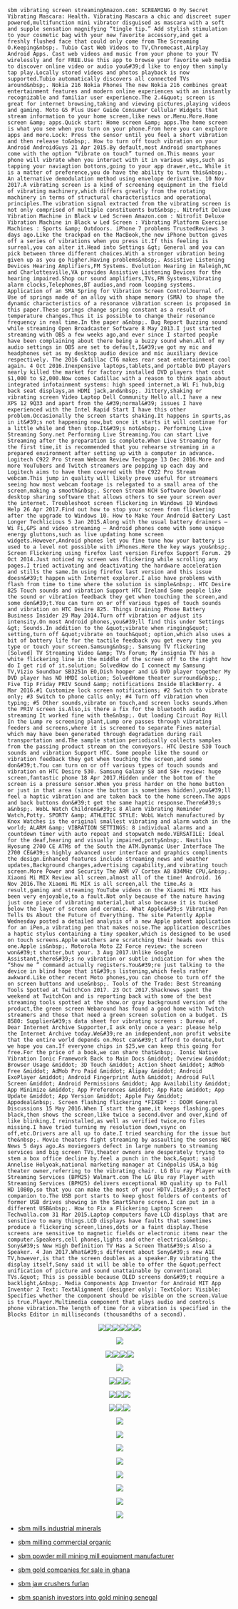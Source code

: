 
```
sbm vibrating screen streamingAmazon.com: SCREAMING O My Secret Vibrating Mascara: Health. Vibrating Mascara a chic and discreet super powered,multifunction mini vibrator disguised as mascara with a soft and supple sensation magnifying “tingle tip.” Add stylish stimulation to your cosmetic bag with your new favorite accessory,and get a freshly flushed face that could only come from The Screaming O.Keeping&nbsp;. Tubio Cast Web Videos to TV,Chromecast,Airplay Android Apps. Cast web videos and music from your phone to your TV wirelessly and for FREE.Use this app to browse your favorite web media to discover online video or audio you&#39;d like to enjoy then simply tap play.Locally stored videos and photos playback is now supported.Tubio automatically discovers all connected TVs around&nbsp;. Nokia 216 Nokia Phones The new Nokia 216 combines great entertainment features and modern online experiences with an instantly recognizable and familiar user experience.The 2.4&quot; screen is great for internet browsing,taking and viewing pictures,playing videos and gaming. Moto G5 Plus User Guide Consumer Cellular Widgets that stream information to your home screen,like news or.Menu.More.Home screen &amp; apps.Quick start: Home screen &amp; apps.The home screen is what you see when you turn on your phone.From here you can explore apps and more.Lock: Press the sensor until you feel a short vibration and then release to&nbsp;. How to turn off touch vibration on your Android AndroidGuys 21 Apr 2015.By default,most Android smartphones come with the option “Vibrate on touch” turned on.This means your phone will vibrate when you interact with it in various ways,such as tapping your naviagtion bottons,going to your app drawer,etc… While it is a matter of preference,you do have the ability to turn this&nbsp;. An alternative demodulation method using envelope derivative. 10 Nov 2017.A vibrating screen is a kind of screening equipment in the field of vibrating machinery,which differs greatly from the rotating machinery in terms of structural characteristics and operational principles.The vibration signal extracted from the vibrating screen is not only comprised of multiple constituents but&nbsp;. Nitrofit Deluxe Vibration Machine in Black w Led Screen Amazon.com : Nitrofit Deluxe Vibration Machine in Black w Led Screen : Vibrating Platform Exercise Machines : Sports &amp; Outdoors. iPhone 7 problems TrustedReviews 3 days ago.Like the trackpad on the MacBook,the new iPhone button gives off a series of vibrations when you press it.If this feeling is surreal,you can alter it.Head into Settings &gt; General and you can pick between three different choices.With a stronger vibration being given up as you go higher.Having problems&nbsp;. Assistive Listening Devices Hearing Amplifiers,FM Systems. Evolution Hearing in Raleigh,NC and Charlottesville,VA provides Assistive Listening Devices for the hearing impaired.Shop our sound amplifiers,TVs,FM Systems,Vibrating alarm clocks,Telephones,BT audios,and room looping systems. Application of an SMA Spring for Vibration Screen ControlJournal of. Use of springs made of an alloy with shape memory (SMA) to shape the dynamic characteristics of a resonance vibration screen is proposed in this paper.These springs change spring constant as a result of temperature changes.Thus it is possible to change their resonance frequency in real time.In the paper a&nbsp;. Bug Report Buzzing sound while streaming Open Broadcaster Software 8 May 2013.I just started streaming with OBS a few weeks ago,and ever since I started people have been complaining about there being a buzzy sound when.All of my audio settings in OBS are set to default,I&#39;ve got my mic and headphones set as my desktop audio device and mic auxiliary device respectively. The 2016 Cadillac CT6 makes rear seat entertainment cool again. 4 Oct 2016.Inexpensive laptops,tablets,and portable DVD players nearly killed the market for factory installed DVD players that cost $1,000 to $2,000.Now comes Cadillac with a reason to think again about integrated infotainment systems: high speed internet,a Wi Fi hub,big back seat displays,an HDMI jack,and&nbsp;. Jittery,shaking or vibrating screen Video Laptop Dell Community Hello all.I have a new XPS 12 9Q33 and apart from the &#39;normal&#39; issues I have experienced with the Intel Rapid Start I have this other problem.Occasionally the screen starts shaking.It happens in spurts,as in it&#39;s not happening now,but once it starts it will continue for a little while and then stop.It&#39;s not&nbsp;. Performing Live Streaming Sony.net Performing Live Streaming.You can start Live Streaming after the preparation is complete.When Live Streaming for the first time,it is recommended that you rehearse streaming in a prepared environment after setting up with a computer in advance. Logitech C922 Pro Stream Webcam Review Techgage 13 Dec 2016.More and more YouTubers and Twitch streamers are popping up each day and Logitech aims to have them covered with the C922 Pro Stream webcam.This jump in quality will likely prove useful for streamers seeing how most webcam footage is relegated to a small area of the screen,making a smooth&nbsp;. Screen Stream NCH Software Download desktop sharing software that allows others to see your screen over the internet. Troubleshoot screen flickering in Windows 10 Windows Help 26 Apr 2017.Find out how to stop your screen from flickering after the upgrade to Windows 10. How to Make Your Android Battery Last Longer Techlicious 5 Jan 2015.Along with the usual battery drainers — Wi Fi,GPS and video streaming — Android phones come with some unique energy gluttons,such as live updating home screen widgets.However,Android phones let you fine tune how your battery is used to a level not possible with iPhones.Here the key ways you&nbsp;. Screen Flickering using firefox last version Firefox Support Forum. 29 Oct 2014.Just noticed my screen was flickering while scrolling any pages.I tried activating and deactivating the hardware acceleration and stills the same.Im using firefox last version and this issue doesn&#39;t happen with Internet explorer.I also have problems with flash from time to time where the solution is simple&nbsp;. HTC Desire 825 Touch sounds and vibration Support HTC Ireland Some people like the sound or vibration feedback they get when touching the screen,and some don&#39;t.You can turn on or off various types of touch sounds and vibration on HTC Desire 825. Things Draining Phone Battery Business Insider 29 May 2014.Turn off vibration or adjust its intensity.On most Android phones,you&#39;ll find this under Settings &gt; Sounds.In addition to the &quot;vibrate when ringing&quot; setting,turn off &quot;vibrate on touch&quot; option,which also uses a bit of battery life for the tactile feedback you get every time you type or touch your screen.Samsung&nbsp;. Samsung TV flickering [Solved] TV Streaming Video &amp; TVs Forum; My insignia TV has a white flickering line in the middle of the screen off to the right how do I get rid of it.solution; SolvedHow do I connect my Samsung TV,Vizio Soundbar SB3251n EO,Dish hooper and LG DVD player together My DVD player has NO HMDI solution; SolvedHome theater surround&nbsp;. Five Tip Friday PRIV Sound &amp; notifications Inside BlackBerry. 4 Mar 2016.#1 Customize lock screen notifications; #2 Switch to vibrate only; #3 Switch to phone calls only; #4 Turn off vibration when typing; #5 Other sounds,vibrate on touch,and screen locks sounds.When the PRIV screen is.Also,is there a fix for the bluetooth audio streaming It worked fine with the&nbsp;. Out loading Circuit Roy Hill In the Lump re screening plant,Lump ore passes through vibrating feeders and screens,where it is screened to separate Fines material which may have been generated through degradation during rail transportation and.The sample station periodically collects samples from the passing product stream on the conveyors. HTC Desire 530 Touch sounds and vibration Support HTC. Some people like the sound or vibration feedback they get when touching the screen,and some don&#39;t.You can turn on or off various types of touch sounds and vibration on HTC Desire 530. Samsung Galaxy S8 and S8+ review: huge screen,fantastic phone 18 Apr 2017.Hidden under the bottom of the screen is a pressure sensor.When you press harder on the home button or just in that area (since the button is sometimes hidden),you&#39;ll feel a haptic vibration and are taken back to the home screen.The apps and back buttons don&#39;t get the same haptic response.There&#39;s a&nbsp;. WobL Watch Children&#39;s 8 Alarm Vibrating Reminder Watch,Potty. SPORTY &amp; ATHLETIC STYLE: WobL Watch manufactured by Knox Watches is the original smallest vibrating and alarm watch in the world; ALARM &amp; VIBRATION SETTINGS: 8 individual alarms and a countdown timer with auto repeat and stopwatch mode.VERSATILE: Ideal for the deaf,hearing and visually impaired,potty&nbsp;. Nautilus Hyosung 2700 CE ATMs of the South the ATM.Dynamic User Interface The 2700 CE&#39;s highly advanced user interface and graphics compliments the design.Enhanced features include streaming news and weather updates,Background changes,advertising capability,and vibrating touch screen.More Power and Security The ARM v7 Cortex A8 834MHz CPU,&nbsp;. Xiaomi Mi MIX Review all screen,almost all of the time! Android. 16 Nov 2016.The Xiaomi Mi MIX is all screen,all the time.As a result,gaming and streaming YouTube videos on the Xiaomi Mi MIX has been very enjoyable,to a fault.Not only because of the nature having just one piece of vibrating material,but also because it is tucked below the layer of screen and ceramic. What Apple&#39;s Vibrating Pen Tells Us About the Future of Everything. The site Patently Apple Wednesday posted a detailed analysis of a new Apple patent application for an iPen,a vibrating pen that makes noise.The application describes a haptic stylus containing a tiny speaker,which is designed to be used on touch screens.Apple watchers are scratching their heads over this one.Apple is&nbsp;. Motorola Moto Z2 Force review: the screen won&#39;t shatter,but your. 3 Aug 2017.Unlike Google Assistant,there&#39;s no vibration or subtle indication for when the “Show me ” command actually registers.You&#39;re just talking to the device in blind hope that it&#39;s listening,which feels rather awkward.Like other recent Moto phones,you can choose to turn off the on screen buttons and use&nbsp;. Tools of the Trade: Best Streaming Tools Spotted at TwitchCon 2017. 23 Oct 2017.Shacknews spent the weekend at TwitchCon and is reporting back with some of the best streaming tools spotted at the show.or gray background version of the product,the green screen Webaround has found a good home with Twitch streamers and those that need a green screen solution on a budget. IS 8580: Supplier&#39;s data sheet for vibrating screens : Bureau of. Dear Internet Archive Supporter,I ask only once a year: please help the Internet Archive today.We&#39;re an independent,non profit website that the entire world depends on.Most can&#39;t afford to donate,but we hope you can.If everyone chips in $25,we can keep this going for free.For the price of a book,we can share that&nbsp;. Ionic Native Vibration Ionic Framework Back to Main Docs &middot; Overview &middot; Browser Usage &middot; 3D Touch &middot; Action Sheet &middot; AdMob Free &middot; AdMob Pro Paid &middot; Alipay &middot; Android ExoPlayer &middot; Android Fingerprint Auth &middot; Android Full Screen &middot; Android Permissions &middot; App Availability &middot; App Minimize &middot; App Preferences &middot; App Rate &middot; App Update &middot; App Version &middot; Apple Pay &middot; Appodeal&nbsp;. Screen flashing flickering *FIXED* :: DOOM General Discussions 15 May 2016.When I start the game,it keeps flashing,goes black,then shows the screen,like twice a second.Over and over,kind of like blinking.I reinstalled,as well as verified twice,no files missing.I have tried turning my resolution down,vsync on off,etc.Drivers are all up to date.I tried searching for the issue but the&nbsp;. Movie theaters fight streaming by assaulting the senses NBC News 5 days ago.As moviegoers defect in large numbers to streaming services and big screen TVs,theater owners are desperately trying to stem a box office decline by.feel a punch in the back,&quot; said Annelise Holyoak,national marketing manager at Cinépolis USA,a big theater owner,referring to the vibrating chair. LG Blu ray Player with Streaming Services (BPM25) Walmart.com The LG Blu ray Player with Streaming Services (BPM25) delivers exceptional HD quality up to Full HD 1080p,so that you can make the most of your HDTV.It&#39;s a perfect companion to.The USB port starts to keep ghost folders of contents of former USB drives showing in the SmartShare screen.I can put in a different USB&nbsp;. How to Fix a Flickering Laptop Screen Techwalla.com 31 Mar 2015.Laptop computers have LCD displays that are sensitive to many things.LCD displays have faults that sometimes produce a flickering screen,lines,dots or a faint display.These screens are sensitive to magnetic fields or electronic items near the computer.Speakers,cell phones,lights and other electrical&nbsp;. Sony&#39;s New High Definition TV Has a Screen That&#39;s Also a Speaker. 4 Jan 2017.What&#39;s different about Sony&#39;s new A1E TV,however,is that the screen doubles as a speaker.By vibrating the display itself,Sony said it will be able to offer the &quot;perfect unification of picture and sound unattainable by conventional TVs.&quot; This is possible because OLED screens don&#39;t require a backlight,&nbsp;. Media Components App Inventor for Android MIT App Inventor 2 Text: TextAlignment (designer only): TextColor: Visible: Specifies whether the component should be visible on the screen.Value is true.Player.Multimedia component that plays audio and controls phone vibration.The length of time for a vibration is specified in the Blocks Editor in milliseconds (thousandths of a second). 
```

<div align="center">
  
<a rel="nofollow" href="https://m.shibang-china.com?f=github&k=sbm+vibrating+screen+streaming"><img src="https://static.shibang-china.com/en/l.png"></a><img src="https://static.shibang-china.com/en/hw.png"><a rel="nofollow" href="https://m.shibang-china.com/product/?f=github&k=sbm+vibrating+screen+streaming"><img src="https://static.shibang-china.com/en/p.png"></a><a rel="nofollow" href="https://m.shibang-china.com/cases/?f=github&k=sbm+vibrating+screen+streaming"><img src="https://static.shibang-china.com/en/c.png"></a><a rel="nofollow" href="https://m.shibang-china.com/news/?f=github&k=sbm+vibrating+screen+streaming"><img src="https://static.shibang-china.com/en/n.png"></a><a rel="nofollow" href="https://m.shibang-china.com?f=github&k=sbm+vibrating+screen+streaming"><img src="https://static.shibang-china.com/en/m.png"></a>

<a rel="nofollow" href="https://m.shibang-china.com/product/?f=github&k=sbm+vibrating+screen+streaming"><img src="https://static.shibang-china.com/en/b.jpg"></a>
  
<a rel="nofollow" href="https://m.shibang-china.com/solution-aggregate.html?f=github&k=sbm+vibrating+screen+streaming"><img src="https://static.shibang-china.com/en/a.jpg"></a><a rel="nofollow" href="https://m.shibang-china.com/solution-mine.html?f=github&k=sbm+vibrating+screen+streaming"><img src="https://static.shibang-china.com/en/m.jpg"></a><a rel="nofollow" href="https://m.shibang-china.com/solution-mill.html?f=github&k=sbm+vibrating+screen+streaming"><img src="https://static.shibang-china.com/en/g.jpg"></a><a rel="nofollow" href="https://m.shibang-china.com/solution-epc.html?f=github&k=sbm+vibrating+screen+streaming"><img src="https://static.shibang-china.com/en/e.jpg"></a>

<a rel="nofollow" href="https://m.shibang-china.com/product/?f=github&k=sbm+vibrating+screen+streaming"><img src="https://static.shibang-china.com/en/a-p.png"></a>

<a rel="nofollow" href="https://m.shibang-china.com/product/crusher/c6x.html?f=github&k=sbm+vibrating+screen+streaming"><img src="https://static.shibang-china.com/en/j.jpg"></a><a rel="nofollow" href="https://m.shibang-china.com/product/crusher/ci5x.html?f=github&k=sbm+vibrating+screen+streaming"><img src="https://static.shibang-china.com/en/i.jpg"></a><a rel="nofollow" href="https://m.shibang-china.com/product/crusher/hst.html?f=github&k=sbm+vibrating+screen+streaming"><img src="https://static.shibang-china.com/en/c.jpg"></a>

<a rel="nofollow" href="https://m.shibang-china.com/product/mill/mtw.html?f=github&k=sbm+vibrating+screen+streaming"><img src="https://static.shibang-china.com/en/mtw.jpg"></a><a rel="nofollow" href="https://m.shibang-china.com/product/mill/scm.html?f=github&k=sbm+vibrating+screen+streaming"><img src="https://static.shibang-china.com/en/scm.jpg"></a><a rel="nofollow" href="https://m.shibang-china.com/product/mill/lm.html?f=github&k=sbm+vibrating+screen+streaming"><img src="https://static.shibang-china.com/en/lm.jpg"></a>

<a rel="nofollow" href="https://m.shibang-china.com/product/sand/vsi6x.html?f=github&k=sbm+vibrating+screen+streaming"><img src="https://static.shibang-china.com/en/6x.jpg"></a><a rel="nofollow" href="https://m.shibang-china.com/product/sand/vu.html?f=github&k=sbm+vibrating+screen+streaming"><img src="https://static.shibang-china.com/en/vu.jpg"></a><a rel="nofollow" href="https://m.shibang-china.com/product/mobile/klun.html?f=github&k=sbm+vibrating+screen+streaming"><img src="https://static.shibang-china.com/en/k.jpg"></a>

<a rel="nofollow" href="https://m.shibang-china.com/cases/?f=github&k=sbm+vibrating+screen+streaming"><img src="https://static.shibang-china.com/en/case.png"></a>

<a rel="nofollow" href="https://m.shibang-china.com/cases/aggregate/202.html?f=github&k=sbm+vibrating+screen+streaming"><img src="https://static.shibang-china.com/en/c-1.jpg"></a>

<a rel="nofollow" href="https://m.shibang-china.com/cases/aggregate/203.html?f=github&k=sbm+vibrating+screen+streaming"><img src="https://static.shibang-china.com/en/c-2.jpg"></a>

<a rel="nofollow" href="https://m.shibang-china.com/cases/mill/123.html?f=github&k=sbm+vibrating+screen+streaming"><img src="https://static.shibang-china.com/en/c-3.jpg"></a>

<a rel="nofollow" href="https://m.shibang-china.com/contact_us.html?f=github&k=sbm+vibrating+screen+streaming"><img src="https://static.shibang-china.com/en/contact.png"></a>

<a rel="nofollow" href="https://swt.shibang-china.com/?f=github&k=sbm+vibrating+screen+streaming"><img src="https://static.shibang-china.com/en/chat.png"></a>

<a rel="nofollow" href="https://whatsapp.shibangsoft.com/WhatsApp.php?f=github&k=sbm+vibrating+screen+streaming"><img src="https://static.shibang-china.com/en/whatsapp.png"></a>

<a rel="nofollow" href="https://m.shibang-china.com/?f=github&k=sbm+vibrating+screen+streaming"><img src="https://static.shibang-china.com/en/website.png"></a>

</div>


* [sbm mills industrial minerals](sbm%20mills%20industrial%20minerals.md)

* [sbm milling commercial organic](sbm%20milling%20commercial%20organic.md)

* [sbm powder mill mining mill equipment manufacturer](sbm%20powder%20mill%20mining%20mill%20equipment%20manufacturer.md)

* [sbm gold companies for sale in ghana](sbm%20gold%20companies%20for%20sale%20in%20ghana.md)

* [sbm jaw crushers furlan](sbm%20jaw%20crushers%20furlan.md)

* [sbm spanish investors into gold mining senegal](sbm%20spanish%20investors%20into%20gold%20mining%20senegal.md)